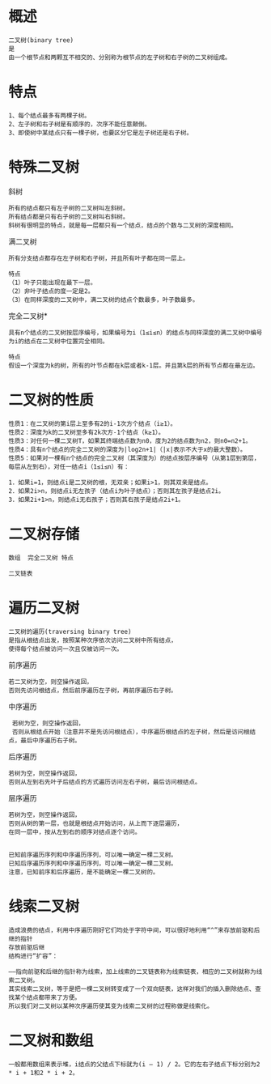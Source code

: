 


# 概述

    二叉树(binary tree)
    是
    由一个根节点和两颗互不相交的、分别称为根节点的左子树和右子树的二叉树组成。
    

# 特点

    1、每个结点最多有两棵子树。
    2、左子树和右子树是有顺序的，次序不能任意颠倒。
    3、即使树中某结点只有一棵子树，也要区分它是左子树还是右子树。


# 特殊二叉树

斜树

    所有的结点都只有左子树的二叉树叫左斜树。
    所有结点都是只有右子树的二叉树叫右斜树。
    斜树有很明显的特点，就是每一层都只有一个结点，结点的个数与二叉树的深度相同。
    
满二叉树    

    所有分支结点都存在左子树和右子树，并且所有叶子都在同一层上。

    特点
    （1）叶子只能出现在最下一层。
    （2）非叶子结点的度一定是2。
    （3）在同样深度的二叉树中，满二叉树的结点个数最多，叶子数最多。

完全二叉树*

    具有n个结点的二叉树按层序编号，如果编号为i（1≤i≤n）的结点与同样深度的满二叉树中编号为i的结点在二叉树中位置完全相同。

    特点
    假设一个深度为k的树，所有的叶节点都在k层或者k-1层。并且第k层的所有节点都在最左边。
    

# 二叉树的性质

    性质1：在二叉树的第i层上至多有2的i-1次方个结点（i≥1）。
    性质2：深度为k的二叉树至多有2k次方-1个结点（k≥1）。
    性质3：对任何一棵二叉树T，如果其终端结点数为n0，度为2的结点数为n2，则n0=n2+1。
    性质4：具有n个结点的完全二叉树的深度为|log2n+1|（|x|表示不大于x的最大整数）。
    性质5：如果对一棵有n个结点的完全二叉树（其深度为）的结点按层序编号（从第1层到第层，每层从左到右），对任一结点i（1≤i≤n）有：

    1．如果i=1，则结点i是二叉树的根，无双亲；如果i>1，则其双亲是结点。
    2．如果2i>n，则结点i无左孩子（结点i为叶子结点）；否则其左孩子是结点2i。
    3．如果2i+1>n，则结点i无右孩子；否则其右孩子是结点2i+1。

# 二叉树存储

    数组  完全二叉树 特点
    
    二叉链表



# 遍历二叉树

    二叉树的遍历(traversing binary tree)
    是指从根结点出发，按照某种次序依次访问二叉树中所有结点，
    使得每个结点被访问一次且仅被访问一次。

前序遍历

    若二叉树为空，则空操作返回，
    否则先访问根结点，然后前序遍历左子树，再前序遍历右子树。
    
中序遍历
     
     若树为空，则空操作返回，
     否则从根结点开始（注意并不是先访问根结点），中序遍历根结点的左子树，然后是访问根结点，最后中序遍历右子树。
     
     
后序遍历
    
    若树为空，则空操作返回，
    否则从左到右先叶子后结点的方式遍历访问左右子树，最后访问根结点。
    
层序遍历
    
    若树为空，则空操作返回，
    否则从树的第一层，也就是根结点开始访问，从上而下逐层遍历，
    在同一层中，按从左到右的顺序对结点逐个访问。
 
 
    已知前序遍历序列和中序遍历序列，可以唯一确定一棵二叉树。
    已知后序遍历序列和中序遍历序列，可以唯一确定一棵二叉树。
    注意，已知前序和后序遍历，是不能确定一棵二叉树的。
 
 
# 线索二叉树

    造成浪费的结点，利用中序遍历刚好它们均处于字符中间，可以很好地利用“^”来存放前驱和后继的指针
    存放前驱后继
    结构进行“扩容”：
    
    ——指向前驱和后继的指针称为线索，加上线索的二叉链表称为线索链表，相应的二叉树就称为线索二叉树。
    其实线索二叉树，等于是把一棵二叉树转变成了一个双向链表，这样对我们的插入删除结点、查找某个结点都带来了方便。
    所以我们对二叉树以某种次序遍历使其变为线索二叉树的过程称做是线索化。





# 二叉树和数组

    一般都用数组来表示堆，i结点的父结点下标就为(i – 1) / 2。它的左右子结点下标分别为2 * i + 1和2 * i + 2。
